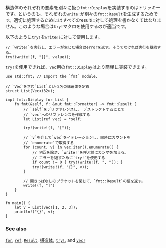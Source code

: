 <!--- Implementing `fmt::Display` for a structure where the elements must each be --->
<!--- handled sequentially is tricky. The problem is that each `write!` generates a --->
<!--- `fmt::Result`. Proper handling of this requires dealing with *all* the --->
<!--- results. Rust provides the `try!` macro for exactly this purpose. --->
構造体のそれぞれの要素を別々に扱う`fmt::Display`を実装するのはトリッキーです。というのも、それぞれの`write!`が別々の`fmt::Result`を生成するためです。適切に処理するためには*すべての*resultに対して処理を書かなくてはなりません。このような場合は`try!`マクロを使用するのが適当です。


<!--- Using `try!` on `write!` looks like this: --->
以下のように`try!`を`write!`に対して使用します。

``` rust,ignore
// `write!`を実行し、エラーが生じた場合はerrorを返す。そうでなければ実行を継続する。
try!(write!(f, "{}", value));
```

<!--- With `try!` available, implementing `fmt::Display` for a `Vec` is --->
<!--- straightforward: --->
`try!`を使用できれば、`Vec`用の`fmt::Display`はより簡単に実装できます。

``` rust,editable
use std::fmt; // Import the `fmt` module.

// `Vec`を含む`List`という名の構造体を定義
struct List(Vec<i32>);

impl fmt::Display for List {
    fn fmt(&self, f: &mut fmt::Formatter) -> fmt::Result {
        // `self`をデリファレンスし、 デストラクトすることで
        // `vec`へのリファレンスを作成する
        let List(ref vec) = *self;

        try!(write!(f, "["));

        // `v`を介して`vec`をイテレーションし、同時にカウントを
        // `enumerate`で取得する
        for (count, v) in vec.iter().enumerate() {
            // 初回を除き、`write!`を呼ぶ前にカンマを加える。
            // エラーを返すために`try!`を使用する
            if count != 0 { try!(write!(f, ", ")); }
            try!(write!(f, "{}", v));
        }

        // 開きっぱなしのブラケットを閉じて、`fmt::Result`の値を返す。
        write!(f, "]")
    }
}

fn main() {
    let v = List(vec![1, 2, 3]);
    println!("{}", v);
}

```

### See also

[`for`][for], [`ref`][ref], [`Result`][result], [構造体][struct],
[`try!`][try], and [`vec!`][vec]

[for]: ../../../flow_control/for.html
[result]: ../../../std/result.html
[ref]: ../../../scope/borrow/ref.html
[struct]: ../../../custom_types/structs.html
[try]: ../../../std/result/try.html
[vec]: ../../../std/vec.html
